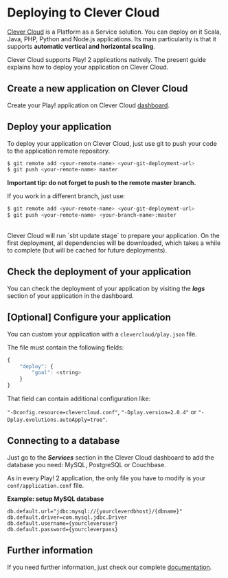 <!--- Copyright (C) 2009-2016 Lightbend Inc. <https://www.lightbend.com> -->
# Deploying to Clever Cloud
[Clever Cloud](https://www.clever-cloud.com/en/) is a Platform as a Service solution. You can deploy on it Scala, Java, PHP, Python and Node.js applications. Its main particularity is that it supports **automatic vertical and horizontal scaling**.

Clever Cloud supports Play! 2 applications natively. The present guide explains how to deploy your application on Clever Cloud.

## Create a new application on Clever Cloud

Create your Play! application on Clever Cloud [dashboard](https://console.clever-cloud.com).

## Deploy your application

To deploy your application on Clever Cloud, just use git to push your code to the application remote repository.


```bash
$ git remote add <your-remote-name> <your-git-deployment-url>
$ git push <your-remote-name> master
```

**Important tip: do not forget to push to the remote master branch.**

If you work in a different branch, just use: 

```bash
$ git remote add <your-remote-name> <your-git-deployment-url>
$ git push <your-remote-name> <your-branch-name>:master
```

<br/>
Clever Cloud will run `sbt update stage` to prepare your application. On the first deployment, all dependencies will be downloaded, which takes a while to complete (but will be cached for future deployments).


## Check the deployment of your application

You can check the deployment of your application by visiting the ***logs*** section of your application in the dashboard.


## [Optional] Configure your application
You can custom your application with a `clevercloud/play.json` file.

The file must contain the following fields:

```javascript
{
    "deploy": {
        "goal": <string>
    }
}
```

That field can contain additional configuration like:

`"-Dconfig.resource=clevercloud.conf"`, `"-Dplay.version=2.0.4"` or `"-Dplay.evolutions.autoApply=true"`.

## Connecting to a database

Just go to the ***Services*** section in the Clever Cloud dashboard to add the database you need: MySQL, PostgreSQL or Couchbase.

As in every Play! 2 application, the only file you have to modify is your `conf/application.conf` file.

**Example: setup MySQL database**

```
db.default.url="jdbc:mysql://{yourcleverdbhost}/{dbname}"
db.default.driver=com.mysql.jdbc.Driver
db.default.username={yourcleveruser}
db.default.password={yourcleverpass}
```

## Further information
If you need further information, just check our complete [documentation](https://www.clever-cloud.com/doc/java/play-framework-2/).
